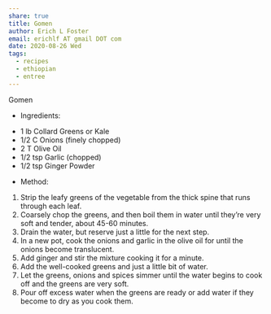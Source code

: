 ```yaml
---
share: true
title: Gomen
author: Erich L Foster
email: erichlf AT gmail DOT com
date: 2020-08-26 Wed
tags:
  - recipes
  - ethiopian
  - entree
---
```

Gomen
* Ingredients:
- 1 lb Collard Greens or Kale
- 1/2 C Onions (finely chopped)
- 2 T Olive Oil
- 1/2 tsp Garlic (chopped)
- 1/2 tsp Ginger Powder

* Method:
1. Strip the leafy greens of the vegetable from the thick spine that runs through each leaf.
2. Coarsely chop the greens, and then boil them in water until they’re very soft and tender,
   about 45-60 minutes.
3. Drain the water, but reserve just a little for the next step.
4. In a new pot, cook the onions and garlic in the olive oil for until the onions become
   translucent.
5. Add ginger and stir the mixture cooking it for a minute.
6. Add the well-cooked greens and just a little bit of water.
7. Let the greens, onions and spices simmer until the water begins to cook off and the greens
   are very soft.
8. Pour off excess water when the greens are ready or add water if they become to dry as you
   cook them.
